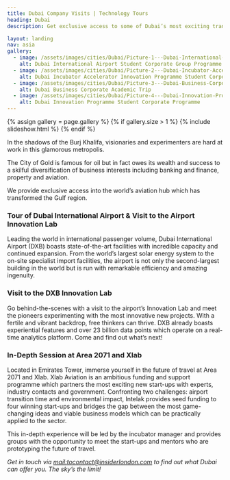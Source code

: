 ```yaml
---
title: Dubai Company Visits | Technology Tours 
heading: Dubai
description: Get exclusive access to some of Dubai’s most exciting transport and innovation labs. We can organise an in-depth experiences like no other.

layout: landing
nav: asia
gallery:
  - image: /assets/images/cities/Dubai/Picture-1---Dubai-International-Airport-Student-Corporate-Group-Programme.jpg
    alt: Dubai International Airport Student Corporate Group Programme
  - image: /assets/images/cities/Dubai/Picture-2---Dubai-Incubator-Accelerator-Innovation-Programme-Student-Corporate.jpg
    alt: Dubai Incubator Accelerator Innovation Programme Student Corporate
  - image: /assets/images/cities/Dubai/Picture-3---Dubai-Business-Corporate-Academic-Trip.jpg
    alt: Dubai Business Corporate Academic Trip
  - image: /assets/images/cities/Dubai/Picture-4---Dubai-Innovation-Programme-Student-Corporate-Programme.jpg
    alt: Dubai Innovation Programme Student Corporate Programme
---
```


{% assign gallery = page.gallery %}
{% if gallery.size > 1 %}
  {% include slideshow.html %}
{% endif %}

In the shadows of the Burj Khalifa, visionaries and experimenters are hard at work in this glamorous metropolis.

The City of Gold is famous for oil but in fact owes its wealth and success to a skilful diversification of business interests including banking and finance, property and aviation.

We provide exclusive access into the world’s aviation hub which has transformed the Gulf region.

### Tour of Dubai International Airport & Visit to the Airport Innovation Lab

Leading the world in international passenger volume, Dubai International Airport (DXB) boasts state-of-the-art facilities with incredible capacity and continued expansion. From the world’s largest solar energy system to the on-site specialist import facilities, the airport is not only the second-largest building in the world but is run with remarkable efficiency and amazing ingenuity.

### Visit to the DXB Innovation Lab

Go behind-the-scenes with a visit to the airport’s Innovation Lab and meet the pioneers experimenting with the most innovative new projects. With a fertile and vibrant backdrop, free thinkers can thrive. DXB already boasts experiential features and over 23 billion data points which operate on a real-time analytics platform. Come and find out what’s next!

### In-Depth Session at Area 2071 and Xlab
Located in Emirates Tower, immerse yourself in the future of travel at Area 2071 and Xlab. Xlab Aviation is an ambitious funding and support programme which partners the most exciting new start-ups with experts, industry contacts and government. Confronting two challenges: airport transition time and environmental impact, Intelak provides seed funding to four winning start-ups and bridges the gap between the most game-changing ideas and viable business models which can be practically applied to the sector.

This in-depth experience will be led by the incubator manager and provides groups with the opportunity to meet the start-ups and mentors who are prototyping the future of travel.

*Get in touch via [mail:tocontact@insiderlondon.com](mailto:contact@insiderlondon.com) to find out what Dubai can offer you. The sky’s the limit!*
